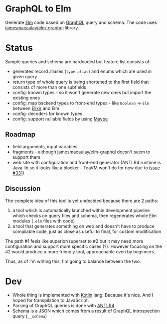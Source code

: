 # GraphQL to Elm
Generate [Elm](http://elm-lang.org) code based on [GraphQL](http://graphql.org/) query and schema. The code uses [jamesmacaulay/elm-graphql](https://github.com/jamesmacaulay/elm-graphql) library.

# Status

Sample queries and schema are hardcoded but feature list consists of:

- generates record aliases (`type alias`) and enums which are used in given query  
- return type of whole query is being shortened to the first field that consists of more than one subfields
- config: known types - so it won't generate new ones but import the existing ones
- config: map backend types to front-end types - like `Boolean` -> `Elm` between [Elixir](https://elixir-lang.org/) and Elm
- config: decoders for known types
- config: support nullable fields by using [Maybe](http://package.elm-lang.org/packages/elm-lang/core/latest/Maybe)


## Roadmap

- field arguments, input variables
- fragments - although [jamesmacaulay/elm-graphql](https://github.com/jamesmacaulay/elm-graphql) doesn't seem to support them
- web site with configuration and front-end generator (ANTLR4 runtime is Java lib so it looks like a blocker - TeaVM won't do for now due to [issue #331](https://github.com/konsoletyper/teavm/issues/331))


## Discussion

The complete idea of this tool is yet undecided because there are 2 paths:
1. a tool which is automatically launched within development pipeline which checks on query files and schema, then regenerates whole Elm modules (`.elm` files with code)
2. a tool that generates something on web and doesn't have to produce compilable code, just as close as useful to final, for custom modification

The path #1 feels like superior/superset to #2 but it may need more configuration and support more specific cases (?).
However focusing on the #2 would produce a more friendly tool, approachable even by beginners.

Thus, as of I'm writing this, I'm going to balance between the two. 

# Dev

- Whole thing is implemented with [Kotlin](https://kotlinlang.org/) lang. Because it's nice. And I hoped for transpilation to JavaScript.
- Parsing of GraphQL queries is done with [ANTLR4](https://github.com/antlr/antlr4).
- Schema is a JSON which comes from a result of GraphQL introspection query (`__schema`)
